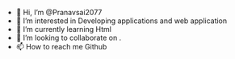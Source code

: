 - 👋 Hi, I’m @Pranavsai2077
- 👀 I’m interested in Developing applications and web application
- 🌱 I’m currently learning Html
- 💞️ I’m looking to collaborate on .
- 📫 How to reach me Github

<!---
Pranavsai2077/Pranavsai2077 is a ✨ special ✨ repository because its `README.md` (this file) appears on your GitHub profile.
You can click the Preview link to take a look at your changes.
--->
